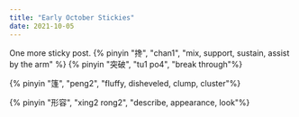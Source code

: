 ```yaml
---
title: "Early October Stickies"
date: 2021-10-05
---
```


One more sticky post. {% pinyin "搀", "chan1", "mix, support, sustain, assist by the arm" %} {% pinyin "突破", "tu1 po4", "break through"%}

{% pinyin "篷", "peng2", "fluffy, disheveled, clump, cluster"%}

{% pinyin "形容", "xing2 rong2", "describe, appearance, look"%}